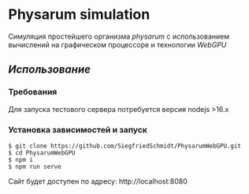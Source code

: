 # Physarum simulation
Симуляция простейшего организма *physarum* с использованием вычислений на графическом процессоре и технологии *WebGPU*

## *Использование*
### Требования
Для запуска тестового сервера потребуется версия nodejs >16.x

### Установка зависимостей и запуск
```
$ git clone https://github.com/SiegfriedSchmidt/PhysarumWebGPU.git
$ cd PhysarumWebGPU
$ npm i
$ npm run serve
```
Сайт будет доступен по адресу: http://localhost:8080
